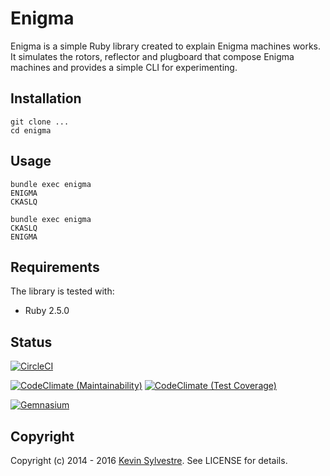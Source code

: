 # Enigma

Enigma is a simple Ruby library created to explain Enigma machines works. It simulates the rotors, reflector and plugboard that compose Enigma machines and provides a simple CLI for experimenting.

## Installation

    git clone ...
    cd enigma

## Usage

    bundle exec enigma
    ENIGMA
    CKASLQ

    bundle exec enigma
    CKASLQ
    ENIGMA

## Requirements

The library is tested with:

* Ruby 2.5.0

## Status

[![CircleCI](https://circleci.com/gh/ksylvest/enigma.svg?style=svg)](https://circleci.com/gh/ksylvest/enigma)

[![CodeClimate (Maintainability)](https://api.codeclimate.com/v1/badges/eca09a160dda5126110b/maintainability)](https://codeclimate.com/github/ksylvest/enigma/maintainability)
[![CodeClimate (Test Coverage)](https://api.codeclimate.com/v1/badges/eca09a160dda5126110b/test_coverage)](https://codeclimate.com/github/ksylvest/enigma/test_coverage)

[![Gemnasium](https://gemnasium.com/badges/github.com/ksylvest/enigma.svg)](https://gemnasium.com/github.com/ksylvest/enigma)

## Copyright

Copyright (c) 2014 - 2016 [Kevin Sylvestre](https://ksylvest.com). See LICENSE for details.
